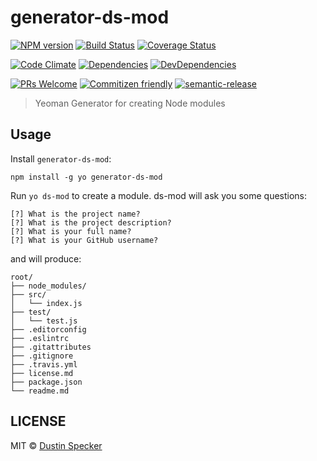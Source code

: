 # generator-ds-mod
[![NPM version](https://badge.fury.io/js/generator-ds-mod.svg)](https://badge.fury.io/js/generator-ds-mod)
[![Build Status](https://travis-ci.org/dustinspecker/generator-ds-mod.svg?branch=master)](https://travis-ci.org/dustinspecker/generator-ds-mod)
[![Coverage Status](https://img.shields.io/coveralls/dustinspecker/generator-ds-mod.svg)](https://coveralls.io/r/dustinspecker/generator-ds-mod?branch=master)

[![Code Climate](https://codeclimate.com/github/dustinspecker/generator-ds-mod/badges/gpa.svg)](https://codeclimate.com/github/dustinspecker/generator-ds-mod)
[![Dependencies](https://david-dm.org/dustinspecker/generator-ds-mod.svg)](https://david-dm.org/dustinspecker/generator-ds-mod/#info=dependencies&view=table)
[![DevDependencies](https://david-dm.org/dustinspecker/generator-ds-mod/dev-status.svg)](https://david-dm.org/dustinspecker/generator-ds-mod/#info=devDependencies&view=table)

[![PRs Welcome](https://img.shields.io/badge/PRs-welcome-brightgreen.svg?style=flat-square)](http://makeapullrequest.com)
[![Commitizen friendly](https://img.shields.io/badge/commitizen-friendly-brightgreen.svg)](http://commitizen.github.io/cz-cli/)
[![semantic-release](https://img.shields.io/badge/%20%20%F0%9F%93%A6%F0%9F%9A%80-semantic--release-e10079.svg)](https://github.com/semantic-release/semantic-release)

> Yeoman Generator for creating Node modules

## Usage
Install `generator-ds-mod`:
```
npm install -g yo generator-ds-mod
```

Run `yo ds-mod` to create a module. ds-mod will ask you some questions:

```
[?] What is the project name?
[?] What is the project description?
[?] What is your full name?
[?] What is your GitHub username?
```

and will produce:
```
root/
├── node_modules/
├── src/
│   └── index.js
├── test/
│   └── test.js
├── .editorconfig
├── .eslintrc
├── .gitattributes
├── .gitignore
├── .travis.yml
├── license.md
├── package.json
└── readme.md
```

## LICENSE
MIT © [Dustin Specker](https://github.com/dustinspecker)
